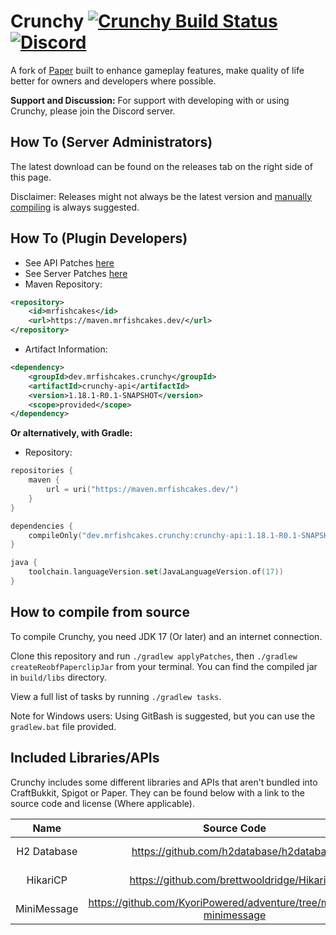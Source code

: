 
Crunchy [![Crunchy Build Status](https://img.shields.io/jenkins/build?jobUrl=https%3A%2F%2Fjenkins.mrfishcakes.dev%2Fjob%2FCrunchy%2F)](https://jenkins.mrfishcakes.dev/job/Crunchy/lastBuild) [![Discord](https://img.shields.io/discord/891090110140022875.svg?label=&logo=discord&logoColor=ffffff&color=7389D8&labelColor=6A7EC2)](https://discord.gg/xkSa7Jj2Ak)
===========

A fork of [Paper](https://github.com/PaperMC/Paper/) built to enhance gameplay features, make quality of life better for owners and developers where possible.


**Support and Discussion:**
For support with developing with or using Crunchy, please join the Discord server.

How To (Server Administrators)
------
The latest download can be found on the releases tab on the right side of this page.

Disclaimer: Releases might not always be the latest version and [manually compiling](https://github.com/MrFishCakes/Crunchy#how-to-compile-from-source) is always suggested.

How To (Plugin Developers)
------
  * See API Patches [here](patches/api)
  * See Server Patches [here](patches/server)
  * Maven Repository:
```xml
<repository>
    <id>mrfishcakes</id>
    <url>https://maven.mrfishcakes.dev/</url>
</repository>
```
* Artifact Information:
```xml
<dependency>
    <groupId>dev.mrfishcakes.crunchy</groupId>
    <artifactId>crunchy-api</artifactId>
    <version>1.18.1-R0.1-SNAPSHOT</version>
    <scope>provided</scope>
</dependency>
 ```

**Or alternatively, with Gradle:**

* Repository:
```kotlin
repositories {
    maven {
        url = uri("https://maven.mrfishcakes.dev/")
    }
}

dependencies {
    compileOnly("dev.mrfishcakes.crunchy:crunchy-api:1.18.1-R0.1-SNAPSHOT")
}

java {
    toolchain.languageVersion.set(JavaLanguageVersion.of(17))
}
```
How to compile from source
------
To compile Crunchy, you need JDK 17 (Or later) and an internet connection.

Clone this repository and run `./gradlew applyPatches`, then `./gradlew createReobfPaperclipJar` from your terminal. You can find the compiled jar in `build/libs` directory.

View a full list of tasks by running `./gradlew tasks`.

Note for Windows users: Using GitBash is suggested, but you can use the  `gradlew.bat` file provided.

Included Libraries/APIs
------
Crunchy includes some different libraries and APIs that aren't bundled into CraftBukkit, Spigot or Paper. They can be found below with a link to the source code and license (Where applicable).

|     Name    |                               Source Code                              |  License |
|:-----------:|:----------------------------------------------------------------------:|:--------:|
| H2 Database |                https://github.com/h2database/h2database                |  MPL 2.0 |
|   HikariCP  |               https://github.com/brettwooldridge/HikariCP              | Apache 2 |
| MiniMessage | https://github.com/KyoriPowered/adventure/tree/master/text-minimessage |    MIT   |
